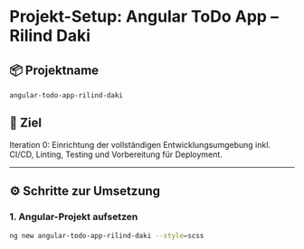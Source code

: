 # Projekt-Setup: Angular ToDo App – Rilind Daki

## 📦 Projektname

`angular-todo-app-rilind-daki`

## 📁 Ziel

Iteration 0: Einrichtung der vollständigen Entwicklungsumgebung inkl. CI/CD, Linting, Testing und Vorbereitung für Deployment.

---

## ⚙️ Schritte zur Umsetzung

### 1. Angular-Projekt aufsetzen

```bash
ng new angular-todo-app-rilind-daki --style=scss

